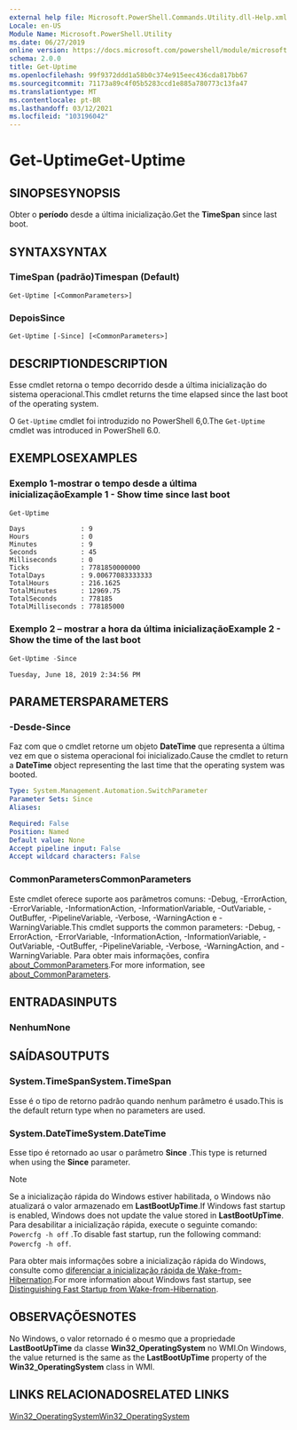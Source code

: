 ```yaml
---
external help file: Microsoft.PowerShell.Commands.Utility.dll-Help.xml
Locale: en-US
Module Name: Microsoft.PowerShell.Utility
ms.date: 06/27/2019
online version: https://docs.microsoft.com/powershell/module/microsoft.powershell.utility/get-uptime?view=powershell-7.2&WT.mc_id=ps-gethelp
schema: 2.0.0
title: Get-Uptime
ms.openlocfilehash: 99f9372ddd1a58b0c374e915eec436cda817bb67
ms.sourcegitcommit: 71173a89c4f05b5283ccd1e885a780773c13fa47
ms.translationtype: MT
ms.contentlocale: pt-BR
ms.lasthandoff: 03/12/2021
ms.locfileid: "103196042"
---
```

# <span data-ttu-id="cbca7-102">Get-Uptime</span><span class="sxs-lookup"><span data-stu-id="cbca7-102">Get-Uptime</span></span>

## <span data-ttu-id="cbca7-103">SINOPSE</span><span class="sxs-lookup"><span data-stu-id="cbca7-103">SYNOPSIS</span></span>
<span data-ttu-id="cbca7-104">Obter o **período** desde a última inicialização.</span><span class="sxs-lookup"><span data-stu-id="cbca7-104">Get the **TimeSpan** since last boot.</span></span>

## <span data-ttu-id="cbca7-105">SYNTAX</span><span class="sxs-lookup"><span data-stu-id="cbca7-105">SYNTAX</span></span>

### <span data-ttu-id="cbca7-106">TimeSpan (padrão)</span><span class="sxs-lookup"><span data-stu-id="cbca7-106">Timespan (Default)</span></span>

```
Get-Uptime [<CommonParameters>]
```

### <span data-ttu-id="cbca7-107">Depois</span><span class="sxs-lookup"><span data-stu-id="cbca7-107">Since</span></span>

```
Get-Uptime [-Since] [<CommonParameters>]
```

## <span data-ttu-id="cbca7-108">DESCRIPTION</span><span class="sxs-lookup"><span data-stu-id="cbca7-108">DESCRIPTION</span></span>

<span data-ttu-id="cbca7-109">Esse cmdlet retorna o tempo decorrido desde a última inicialização do sistema operacional.</span><span class="sxs-lookup"><span data-stu-id="cbca7-109">This cmdlet returns the time elapsed since the last boot of the operating system.</span></span>

<span data-ttu-id="cbca7-110">O `Get-Uptime` cmdlet foi introduzido no PowerShell 6,0.</span><span class="sxs-lookup"><span data-stu-id="cbca7-110">The `Get-Uptime` cmdlet was introduced in PowerShell 6.0.</span></span>

## <span data-ttu-id="cbca7-111">EXEMPLOS</span><span class="sxs-lookup"><span data-stu-id="cbca7-111">EXAMPLES</span></span>

### <span data-ttu-id="cbca7-112">Exemplo 1-mostrar o tempo desde a última inicialização</span><span class="sxs-lookup"><span data-stu-id="cbca7-112">Example 1 - Show time since last boot</span></span>

```powershell
Get-Uptime
```

```Output
Days              : 9
Hours             : 0
Minutes           : 9
Seconds           : 45
Milliseconds      : 0
Ticks             : 7781850000000
TotalDays         : 9.00677083333333
TotalHours        : 216.1625
TotalMinutes      : 12969.75
TotalSeconds      : 778185
TotalMilliseconds : 778185000
```

### <span data-ttu-id="cbca7-113">Exemplo 2 – mostrar a hora da última inicialização</span><span class="sxs-lookup"><span data-stu-id="cbca7-113">Example 2 - Show the time of the last boot</span></span>

```powershell
Get-Uptime -Since
```

```Output
Tuesday, June 18, 2019 2:34:56 PM
```

## <span data-ttu-id="cbca7-114">PARAMETERS</span><span class="sxs-lookup"><span data-stu-id="cbca7-114">PARAMETERS</span></span>

### <span data-ttu-id="cbca7-115">-Desde</span><span class="sxs-lookup"><span data-stu-id="cbca7-115">-Since</span></span>

<span data-ttu-id="cbca7-116">Faz com que o cmdlet retorne um objeto **DateTime** que representa a última vez em que o sistema operacional foi inicializado.</span><span class="sxs-lookup"><span data-stu-id="cbca7-116">Cause the cmdlet to return a **DateTime** object representing the last time that the operating system was booted.</span></span>

```yaml
Type: System.Management.Automation.SwitchParameter
Parameter Sets: Since
Aliases:

Required: False
Position: Named
Default value: None
Accept pipeline input: False
Accept wildcard characters: False
```

### <span data-ttu-id="cbca7-117">CommonParameters</span><span class="sxs-lookup"><span data-stu-id="cbca7-117">CommonParameters</span></span>

<span data-ttu-id="cbca7-118">Este cmdlet oferece suporte aos parâmetros comuns: -Debug, -ErrorAction, -ErrorVariable, -InformationAction, -InformationVariable, -OutVariable, -OutBuffer, -PipelineVariable, -Verbose, -WarningAction e -WarningVariable.</span><span class="sxs-lookup"><span data-stu-id="cbca7-118">This cmdlet supports the common parameters: -Debug, -ErrorAction, -ErrorVariable, -InformationAction, -InformationVariable, -OutVariable, -OutBuffer, -PipelineVariable, -Verbose, -WarningAction, and -WarningVariable.</span></span> <span data-ttu-id="cbca7-119">Para obter mais informações, confira [about_CommonParameters](https://go.microsoft.com/fwlink/?LinkID=113216).</span><span class="sxs-lookup"><span data-stu-id="cbca7-119">For more information, see [about_CommonParameters](https://go.microsoft.com/fwlink/?LinkID=113216).</span></span>

## <span data-ttu-id="cbca7-120">ENTRADAS</span><span class="sxs-lookup"><span data-stu-id="cbca7-120">INPUTS</span></span>

### <span data-ttu-id="cbca7-121">Nenhum</span><span class="sxs-lookup"><span data-stu-id="cbca7-121">None</span></span>

## <span data-ttu-id="cbca7-122">SAÍDAS</span><span class="sxs-lookup"><span data-stu-id="cbca7-122">OUTPUTS</span></span>

### <span data-ttu-id="cbca7-123">System.TimeSpan</span><span class="sxs-lookup"><span data-stu-id="cbca7-123">System.TimeSpan</span></span>

<span data-ttu-id="cbca7-124">Esse é o tipo de retorno padrão quando nenhum parâmetro é usado.</span><span class="sxs-lookup"><span data-stu-id="cbca7-124">This is the default return type when no parameters are used.</span></span>

### <span data-ttu-id="cbca7-125">System.DateTime</span><span class="sxs-lookup"><span data-stu-id="cbca7-125">System.DateTime</span></span>

<span data-ttu-id="cbca7-126">Esse tipo é retornado ao usar o parâmetro **Since** .</span><span class="sxs-lookup"><span data-stu-id="cbca7-126">This type is returned when using the **Since** parameter.</span></span>

> [!NOTE]
> <span data-ttu-id="cbca7-127">Se a inicialização rápida do Windows estiver habilitada, o Windows não atualizará o valor armazenado em **LastBootUpTime**.</span><span class="sxs-lookup"><span data-stu-id="cbca7-127">If Windows fast startup is enabled, Windows does not update the value stored in **LastBootUpTime**.</span></span> <span data-ttu-id="cbca7-128">Para desabilitar a inicialização rápida, execute o seguinte comando: `Powercfg -h off` .</span><span class="sxs-lookup"><span data-stu-id="cbca7-128">To disable fast startup, run the following command: `Powercfg -h off`.</span></span>
>
> <span data-ttu-id="cbca7-129">Para obter mais informações sobre a inicialização rápida do Windows, consulte como [diferenciar a inicialização rápida de Wake-from-Hibernation](/windows-hardware/drivers/kernel/distinguishing-fast-startup-from-wake-from-hibernation).</span><span class="sxs-lookup"><span data-stu-id="cbca7-129">For more information about Windows fast startup, see [Distinguishing Fast Startup from Wake-from-Hibernation](/windows-hardware/drivers/kernel/distinguishing-fast-startup-from-wake-from-hibernation).</span></span>

## <span data-ttu-id="cbca7-130">OBSERVAÇÕES</span><span class="sxs-lookup"><span data-stu-id="cbca7-130">NOTES</span></span>

<span data-ttu-id="cbca7-131">No Windows, o valor retornado é o mesmo que a propriedade **LastBootUpTime** da classe **Win32_OperatingSystem** no WMI.</span><span class="sxs-lookup"><span data-stu-id="cbca7-131">On Windows, the value returned is the same as the **LastBootUpTime** property of the **Win32_OperatingSystem** class in WMI.</span></span>

## <span data-ttu-id="cbca7-132">LINKS RELACIONADOS</span><span class="sxs-lookup"><span data-stu-id="cbca7-132">RELATED LINKS</span></span>

[<span data-ttu-id="cbca7-133">Win32_OperatingSystem</span><span class="sxs-lookup"><span data-stu-id="cbca7-133">Win32_OperatingSystem</span></span>](/windows/win32/cimwin32prov/win32-operatingsystem#properties)

